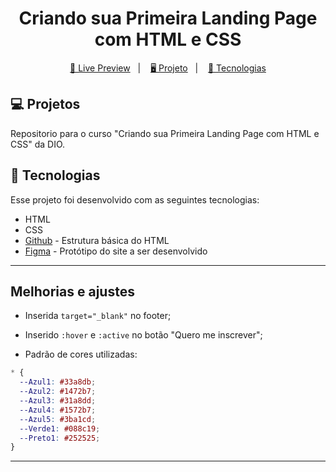 <h1 align="center">
  Criando sua Primeira Landing Page com HTML e CSS
</h1>

<p align="center">
  <a href="https://brunoh-trilha-css1.netlify.app">🔗 Live Preview</a>&nbsp;&nbsp;&nbsp;|&nbsp;&nbsp;&nbsp;
  <a href="#-projeto"> 🖥️ Projeto</a>&nbsp;&nbsp;&nbsp;|&nbsp;&nbsp;&nbsp;
  <a href="#-tecnologias">🚀 Tecnologias</a>
</p>

## 💻 Projetos

Repositorio para o curso "Criando sua Primeira Landing Page com HTML e CSS" da DIO.

## 🚀 Tecnologias

Esse projeto foi desenvolvido com as seguintes tecnologias:

- HTML
- CSS
- [Github](https://github.com/digitalinnovationone/trilha-css-desafio-01) - Estrutura básica do HTML
- [Figma](https://www.figma.com/file/3PiokoJj9IhGDnNiWAJbz7/DIO---Desafio-01?node-id=0%3A1) - Protótipo do site a ser desenvolvido

---

## Melhorias e ajustes

- Inserida ```target="_blank"``` no footer;

- Inserido ```:hover``` e ```:active``` no botão "Quero me inscrever";

- Padrão de cores utilizadas:

```css
* {
  --Azul1: #33a8db;
  --Azul2: #1472b7;
  --Azul3: #31a8dd;
  --Azul4: #1572b7;
  --Azul5: #3ba1cd;
  --Verde1: #088c19;
  --Preto1: #252525;
}
```

---
